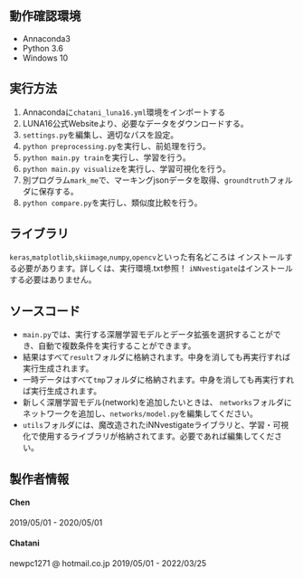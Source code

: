 ## 動作確認環境
- Annaconda3
- Python 3.6
- Windows 10

## 実行方法

1. Annacondaに`chatani_luna16.yml`環境をインポートする
1. LUNA16公式Websiteより、必要なデータをダウンロードする。
1. `settings.py`を編集し、適切なパスを設定。
1. `python preprocessing.py`を実行し、前処理を行う。
1. `python main.py train`を実行し、学習を行う。
1. `python main.py visualize`を実行し、学習可視化を行う。
1. 別プログラム`mark_me`で、マーキングjsonデータを取得、`groundtruth`フォルダに保存する。
1. `python compare.py`を実行し、類似度比較を行う。

## ライブラリ
`keras`,`matplotlib`,`skiimage`,`numpy`,`opencv`といった有名どころは
インストールする必要があります。詳しくは、実行環境.txt参照！
`iNNvestigate`はインストールする必要はありません。

## ソースコード
- `main.py`では、実行する深層学習モデルとデータ拡張を選択することができ、自動で複数条件を実行することができます。
- 結果はすべて`result`フォルダに格納されます。中身を消しても再実行すれば実行生成されます。
- 一時データはすべて`tmp`フォルダに格納されます。中身を消しても再実行すれば実行生成されます。
- 新しく深層学習モデル(network)を追加したいときは、
`networks`フォルダにネットワークを追加し、`networks/model.py`を編集してください。
- `utils`フォルダには、魔改造されたiNNvestigateライブラリと、学習・可視化で使用するライブラリが格納されてます。必要であれば編集してください。


## 製作者情報

#### Chen
2019/05/01 - 2020/05/01

#### Chatani
newpc1271 @ hotmail.co.jp
2019/05/01 - 2022/03/25
